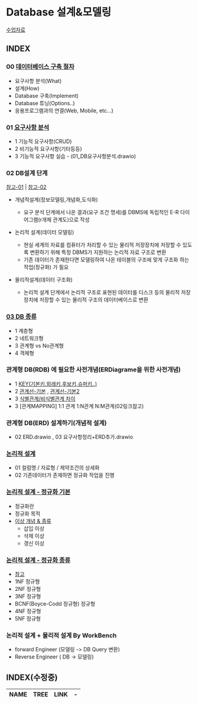 # Database 설계&모델링
[수업자료](./Ch02)

INDEX
---

### 00 [데이터베이스 구축 절차](https://easyitwanner.tistory.com/265)
- 요구사항 분석(What)
- 설계(How)
- Database 구축(Implement)
- Database 튜닝(Options..)
- 응용프로그램과의 연결(Web, Mobile, etc...)

### 01 [요구사항 분석](https://velog.io/@mong9_s/DBRDBMS-1.%EC%9A%94%EA%B5%AC%EC%82%AC%ED%95%AD-%EB%B6%84%EC%84%9D)
- 1 기능적 요구사항(CRUD)
- 2 비기능적 요구사항(기타등등)
- 3 기능적 요구사항 실습 - (01_DB요구사항분석.drawio)

### 02 DB설계 단계
[참고-01](https://velog.io/@inyong_pang/Database-%EB%8D%B0%EC%9D%B4%ED%84%B0%EB%B2%A0%EC%9D%B4%EC%8A%A4-%EC%84%A4%EA%B3%84-%EB%B0%8F-%EA%B5%AC%EC%A1%B0)
 | 
[참고-02](https://inpa.tistory.com/entry/DB-%F0%9F%93%9A-%EB%8D%B0%EC%9D%B4%ED%84%B0-%EB%AA%A8%EB%8D%B8%EB%A7%81-1N-%EA%B4%80%EA%B3%84-%F0%9F%93%88-ERD-%EB%8B%A4%EC%9D%B4%EC%96%B4%EA%B7%B8%EB%9E%A8)
- 개념적설계(정보모델링,개념화,도식화)
  - 요구 분석 단계에서 나온 결과(요구 조건 명세)를 DBMS에 독립적인 E-R 다이어그램(r개체 관계도)으로 작성
- 논리적 설계(데이터 모델링)
  - 현실 세계의 자료를 컴퓨터가 처리할 수 있는 물리적 저장장치에 저장할 수 있도록 변환하기 위해 특정 DBMS가 지원하는 논리적 자료 구조로 변환
  - 기존 데이터가 존재한다면 모델링하여 나온 테이블의 구조에 맞게 구조화 하는 작업(정규화) 가 필요

- 물리적설계(데이터 구조화)
  - 논리적 설계 단계에서 논리적 구조로 표현된 데이터를 디스크 등의 물리적 저장장치에 저장할 수 있는 물리적 구조의 데이터베이스로 변환


### [03 DB 종류](https://sbp-it.tistory.com/276)
  - 1 계층형
  - 2 네트워크형
  - 3 관계형 vs No관계형
  - 4 객체형
### 관계형 DB(RDB) 에 필요한 사전개념(ERDiagrame을 위한 사전개념)
  - 1 [KEY(기본키,외래키,후보키,슈퍼키..)](https://limkydev.tistory.com/108)
  - 2  [관계선-기본](https://mjn5027.tistory.com/43) , [관계선-기본2](https://ggomgom22.tistory.com/43)
  - 3 [식별관계/비식별관계 차이](https://deveric.tistory.com/108)
  - 3 [관계MAPPING] 1:1 관계 1:N관계 N:M관계(02링크참고)

### 관계형 DB(ERD) 설계하기(개념적 설계)
- 02 ERD.drawio , 03 요구사항정리+ERD추가.drawio

### [논리적 설계]()
- 01 컬럼명 / 자료형 / 제약조건의 상세화
- 02 기존데이터가 존재하면 정규화 작업을 진행

### [논리적 설계 - 정규화 기본](https://itkjspo56.tistory.com/35)
- 정규화란
- 정규화 목적
- [이상 개념 & 종류](https://1000hg.tistory.com/22)
   - 삽입 이상
   - 삭제 이상
   - 갱신 이상
### [논리적 설계 - 정규화 종류](https://itkjspo56.tistory.com/35)
- [참고](https://code-lab1.tistory.com/48)
- 1NF 정규형
- 2NF 정규형
- 3NF 정규형
- BCNF(Boyce-Codd 정규형) 정규형
- 4NF 정규형
- 5NF 정규형

### 논리적 설계 + 물리적 설계 By WorkBench
- forward Engineer (모델링 -> DB Query 변환)
- Reverse Engineer ( DB  -> 모델링)


INDEX(수정중)
---
|NAME|TREE|LINK|-|
|-|-|-|-|



